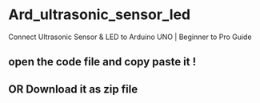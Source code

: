 # Ard_ultrasonic_sensor_led
Connect Ultrasonic Sensor &amp; LED to Arduino UNO | Beginner to Pro Guide
## open the code file and copy paste it !
## OR Download it as zip file
